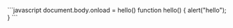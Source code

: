 <p contentEditable="true">```javascript
document.body.onload = hello()
function hello() {
  alert("hello");
}
```</p>

